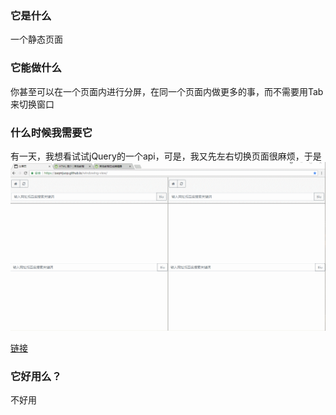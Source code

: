 ### 它是什么
一个静态页面

### 它能做什么
你甚至可以在一个页面内进行分屏，在同一个页面内做更多的事，而不需要用Tab来切换窗口

### 什么时候我需要它
有一天，我想看试试jQuery的一个api，可是，我又先左右切换页面很麻烦，于是
![预览](./assets/images/readme.gif)

[链接](https://zaqmjuop.github.io/windowing-view/)

### 它好用么？
不好用